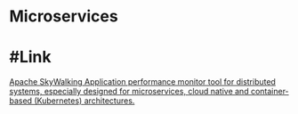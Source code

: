 # Microservices

# #Link

[Apache SkyWalking 
Application performance monitor tool for distributed systems, especially designed for microservices, cloud native and container-based (Kubernetes) architectures.](https://skywalking.apache.org/)

